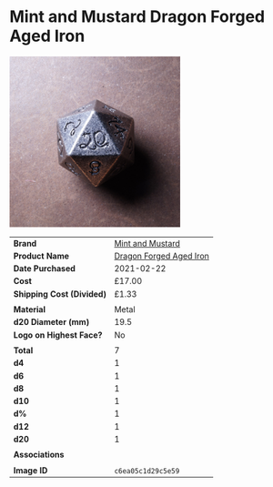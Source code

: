 # Mint and Mustard Dragon Forged Aged Iron

<img src="https://raw.githubusercontent.com/jesskelsall/astarus-images/main/dice/c6ea05c1d29c5e59.jpg" height="300" />

|||
| --- | --- |
| **Brand** | [Mint and Mustard](https://mintmustard.co.uk/) |
| **Product Name** | [Dragon Forged Aged Iron](https://mintmustard.co.uk/products/dragon-forged-metal-dice-aged-iron) |
| **Date Purchased** | 2021-02-22 |
| **Cost** | £17.00 |
| **Shipping Cost (Divided)** | £1.33 |
||
| **Material** | Metal |
| **d20 Diameter (mm)** | 19.5 |
| **Logo on Highest Face?** | No |
||
| **Total** | 7 |
| **d4** | 1 |
| **d6** | 1 |
| **d8** | 1 |
| **d10** | 1 |
| **d%** | 1 |
| **d12** | 1 |
| **d20** | 1 |
||
| **Associations** | |
||
| **Image ID** | `c6ea05c1d29c5e59` |
